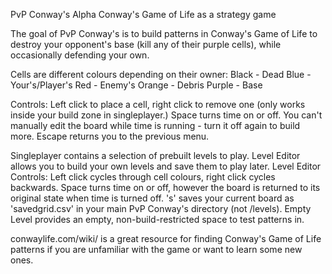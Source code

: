PvP Conway's Alpha
Conway's Game of Life as a strategy game

The goal of PvP Conway's is to build patterns in Conway's Game of Life to destroy your opponent's base (kill any of their purple cells),
while occasionally defending your own.

Cells are different colours depending on their owner:
  Black - Dead
  Blue - Your's/Player's
  Red - Enemy's
  Orange - Debris
  Purple - Base

Controls:
  Left click to place a cell, right click to remove one (only works inside your build zone in singleplayer.)
  Space turns time on or off. You can't manually edit the board while time is running - turn it off again to build more.
  Escape returns you to the previous menu.

Singleplayer contains a selection of prebuilt levels to play.
Level Editor allows you to build your own levels and save them to play later.
Level Editor Controls:
  Left click cycles through cell colours, right click cycles backwards.
  Space turns time on or off, however the board is returned to its original state when time is turned off.
  's' saves your current board as 'savedgrid.csv' in your main PvP Conway's directory (not /levels).
 Empty Level provides an empty, non-build-restricted space to test patterns in.
 
 conwaylife.com/wiki/ is a great resource for finding Conway's Game of Life patterns if you are unfamiliar with the game or want to learn some new ones.
 
